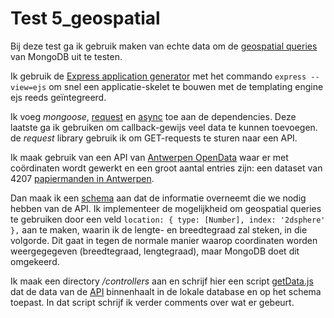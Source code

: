 # Test 5_geospatial #

Bij deze test ga ik gebruik maken van echte data om de [geospatial queries](https://docs.mongodb.com/manual/geospatial-queries/) van MongoDB uit te testen.

Ik gebruik de [Express application generator](https://expressjs.com/en/starter/generator.html) met het commando `express --view=ejs` om snel een applicatie-skelet te bouwen met de templating engine ejs reeds geïntegreerd.

Ik voeg *mongoose*, [request](https://www.npmjs.com/package/request) en [async](https://www.npmjs.com/package/async) toe aan de dependencies. Deze laatste ga ik gebruiken om callback-gewijs veel data te kunnen toevoegen. de *request* library gebruik ik om GET-requests te sturen naar een API.

Ik maak gebruik van een API van [Antwerpen OpenData](http://opendata.antwerpen.be/) waar er met coördinaten wordt gewerkt en een groot aantal entries zijn: een dataset van 4207 [papiermanden in Antwerpen](http://datasets.antwerpen.be/v4/gis/papiermand.json).

Dan maak ik een [schema]() aan dat de informatie overneemt die we nodig hebben van de API. Ik implementeer de mogelijkheid om geospatial queries te gebruiken door een veld `location: { type: [Number], index: '2dsphere' },` aan te maken, waarin ik de lengte- en breedtegraad zal steken, in die volgorde. Dit gaat in tegen de normale manier waarop coordinaten worden weergegegeven (breedtegraad, lengtegraad), maar MongoDB doet dit omgekeerd.

Ik maak een directory */controllers* aan en schrijf hier een script [getData.js]() dat de data van de [API](http://datasets.antwerpen.be/v4/gis/papiermand.json) binnenhaalt in de lokale database en op het schema toepast. In dat script schrijf ik verder comments over wat er gebeurt.